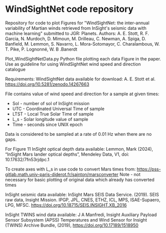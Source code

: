 # WindSightNet code repository

Repository for code to plot Figures for "WindSightNet: the inter-annual variability of Martian winds retrieved from InSight's seismic data with machine learning" submitted to JGR: Planets.
Authors: A. E. Stott, R. F. Garcia, N. Murdoch, D. Mimoun, M. Drilleau, C. Newman, A. Spiga, D. Banfield, M. Lemmon, S. Navarro, L. Mora-Sotomayor, C. Charalambous, W. T. Pike, P. Lognonné, W. B .Banerdt

Plot_WindSightNetData.py
Python file plotting each data Figure in the paper. Use as guideline for using WindSightNet wind speed and direction catalogue 

Requirements:
WindSightNet data available for download: 
A. E. Stott et al. https://doi.org/10.5281/zenodo.14267663

File contains value of wind speed and direction for a sample at given times:
- Sol - number of sol of InSight mission 
- UTC - Coordinated Universal Time of sample
- LTST - Local True Solar Time of sample
- L_s - Solar longitude value of sample
- Time - seconds since UNIX epoch

Data is considered to be sampled at a rate of 0.01 Hz when there are no gaps.

For Figure 11
InSight optical depth data available: Lemmon, Mark (2024), “InSight Mars lander optical depths”, Mendeley Data, V1, doi: 10.17632/7fn53rjdpc.1

To create axes with L_s in use code to convert Mars times from:
https://pss-gitlab.math.univ-paris-diderot.fr/sainton/marsconverter
Note - not necessary for basic plotting of original data which already has converted times

InSight seismic data available: 
InSight Mars SEIS Data Service. (2019). SEIS raw data, Insight Mission. IPGP, JPL, CNES, ETHZ, ICL, MPS, ISAE-Supaero, LPG, MFSC. https://doi.org/10.18715/SEIS.INSIGHT.XB_2016

InSight TWINS wind data available: 
J A Manfredi, Insight Auxiliary Payload Sensor Subsystem (APSS) Temperatures and Wind Sensor for Insight (TWINS) Archive Bundle, (2019), https://doi.org/10.17189/1518950

